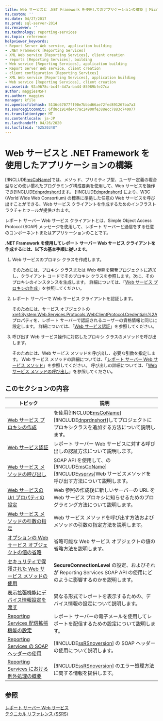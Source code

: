 ```yaml
---
title: Web サービスと .NET Framework を使用してのアプリケーションの構築 | Microsoft Docs
ms.custom: ''
ms.date: 04/27/2017
ms.prod: sql-server-2014
ms.reviewer: ''
ms.technology: reporting-services
ms.topic: reference
helpviewer_keywords:
- Report Server Web service, application building
- .NET Framework [Reporting Services]
- XML Web service [Reporting Services], client creation
- reports [Reporting Services], building
- Web service [Reporting Services], application building
- Report Server Web service, client creation
- client configuration [Reporting Services]
- XML Web service [Reporting Services], application building
- Web service [Reporting Services], client creation
ms.assetid: 92a9678c-bc4f-4d7a-ba44-85989bfe27ca
author: maggiesMSFT
ms.author: maggies
manager: kfile
ms.openlocfilehash: 5136c67077ff90e7bbbd66ae72fed891267ba7a3
ms.sourcegitcommit: 6fd8c1914de4c7ac24900fe388ecc7883c740077
ms.translationtype: MT
ms.contentlocale: ja-JP
ms.lasthandoff: 04/26/2020
ms.locfileid: "62520348"
---
```

# <a name="building-applications-using-the-web-service-and-the-net-framework"></a>Web サービスと .NET Framework を使用したアプリケーションの構築
  [!INCLUDE[msCoName](../../../includes/msconame-md.md)]では、メソッド、プリミティブ型、ユーザー定義の複合型などの使い慣れたプログラミング構成要素を使用して、Web サービスを操作でき[!INCLUDE[dnprdnshort](../../../includes/dnprdnshort-md.md)]ます。 [!INCLUDE[dnprdnshort](../../../includes/dnprdnshort-md.md)] により、W3C (World Wide Web Consortium) の標準に準拠した任意の Web サービスを呼び出すことができる、Web サービス クライアントを作成するためのインフラストラクチャとツールが提供されます。  
  
 レポート サーバー Web サービス クライアントとは、Simple Object Access Protocol (SOAP) メッセージを使用して、レポート サーバーと通信をする任意のコンポーネントまたはアプリケーションのことです。  
  
 **.NET Framework を使用してレポート サーバー Web サービス クライアントを作成するには、以下の基本手順に従います。**  
  
1.  Web サービスのプロキシ クラスを作成します。  
  
     そのためには、プロキシ クラスまたは Web 参照を開発プロジェクトに追加し、クライアント コードでそのプロキシ クラスを参照します。次に、そのプロキシのインスタンスを生成します。 詳細については、「[Web サービス プロキシの作成](creating-the-web-service-proxy.md)」を参照してください。  
  
2.  レポート サーバーで Web サービス クライアントを認証します。  
  
     そのためには、サービス オブジェクトの <xref:System.Web.Services.Protocols.WebClientProtocol.Credentials%2A> プロパティを、レポート サーバーで認証されるユーザーの資格情報と同じに設定します。 詳細については、「[Web サービス認証](web-service-authentication.md)」を参照してください。  
  
3.  呼び出す Web サービス操作に対応したプロキシ クラスのメソッドを呼び出します。  
  
     そのためには、Web サービス メソッドを呼び出し、必要な引数を指定します。 Web サービス メソッドの詳細については、「[レポート サーバー Web サービス メソッド](../methods/report-server-web-service-methods.md)」を参照してください。 呼び出しの詳細については、「[Web サービス メソッドの呼び出し](calling-web-service-methods.md)」を参照してください。  
  
## <a name="in-this-section"></a>このセクションの内容  
  
|トピック|説明|  
|-----------|-----------------|  
|[Web サービス プロキシの作成](creating-the-web-service-proxy.md)|を使用[!INCLUDE[msCoName](../../../includes/msconame-md.md)] [!INCLUDE[dnprdnshort](../../../includes/dnprdnshort-md.md)]してプロジェクトにプロキシクラスを追加する方法について説明します。|  
|[Web サービス認証](web-service-authentication.md)|レポート サーバー Web サービスに対する呼び出しの認証方法について説明します。|  
|[Web サービス メソッドの呼び出し](calling-web-service-methods.md)|SOAP API を使用して、の[!INCLUDE[msCoName](../../../includes/msconame-md.md)] [!INCLUDE[vsprvs](../../../includes/vsprvs-md.md)]Web サービスメソッドを呼び出す方法について説明します。|  
|[Web サービスの Url プロパティの設定](setting-the-url-property-of-the-web-service.md)|Web 参照の作成後に新しいサーバーの URL を Web サービス プロキシに知らせるためのプログラミング方法について説明します。|  
|[Web サービス メソッドの引数の指定](supplying-web-service-method-arguments.md)|Web サービス メソッドを呼び出す方法およびメソッドの引数の指定方法を説明します。|  
|[オプションの Web サービス オブジェクトの値の省略](omitting-values-for-optional-web-service-objects.md)|省略可能な Web サービス オブジェクトの値の省略方法を説明します。|  
|[セキュリティで保護された Web サービス メソッドの使用](using-secure-web-service-methods.md)|**SecureConnectionLevel** の設定、およびそれが Reporting Services SOAP API の使用にどのように影響するのかを説明します。|  
|[表示拡張機能にデバイス情報設定を渡す](passing-device-information-settings-to-rendering-extensions.md)|異なる形式でレポートを表示するための、デバイス情報の設定について説明します。|  
|[Reporting Services 配信拡張機能の設定](reporting-services-delivery-extension-settings.md)|レポート サーバーの電子メールを使用してレポートを配信するための設定について説明します。|  
|[Reporting Services の SOAP ヘッダーの使用](../../report-server-web-service-net-framework-soap-headers/using-reporting-services-soap-headers.md)|[!INCLUDE[ssRSnoversion](../../../includes/ssrsnoversion-md.md)] の SOAP ヘッダーの使用について説明します。|  
|[Reporting Services における例外処理の概要](../../report-server-web-service-net-framework-exception-handling/introducing-exception-handling-in-reporting-services.md)|[!INCLUDE[ssRSnoversion](../../../includes/ssrsnoversion-md.md)] のエラー処理方法に関する情報を提供します。|  
  
## <a name="see-also"></a>参照  
 [レポート サーバー Web サービス](../report-server-web-service.md)   
 [テクニカル リファレンス (SSRS)](../../technical-reference-ssrs.md)  
  
  
